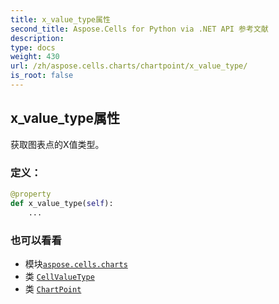 ```yaml
---
title: x_value_type属性
second_title: Aspose.Cells for Python via .NET API 参考文献
description:
type: docs
weight: 430
url: /zh/aspose.cells.charts/chartpoint/x_value_type/
is_root: false
---
```

## x_value_type属性

获取图表点的X值类型。
### 定义：
```python
@property
def x_value_type(self):
    ...
```

### 也可以看看
* 模块[`aspose.cells.charts`](../../)
* 类 [`CellValueType`](/cells/python-net/zh/aspose.cells/cellvaluetype)
* 类 [`ChartPoint`](/cells/python-net/zh/aspose.cells.charts/chartpoint)
